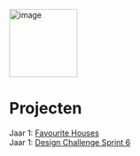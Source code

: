 <img width="123" alt="image" src="https://github.com/fdnd-agency/funda/assets/1061632/971b90d8-5c19-46a1-a19c-5414aee155c3">

# Projecten

Jaar 1: [Favourite Houses](https://github.com/fdnd-agency/funda/blob/main/FAVOURITE_HOUSES.md)  
Jaar 1: [Design Challenge Sprint 6]()

